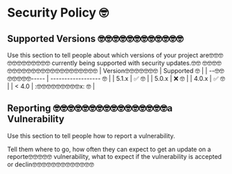 # Security Policy 🤓

## Supported Versions 🤓🤓🤓🤓🤓🤓🤓🤓🤓🤓🤓🤓

Use this section to tell people about which versions of your project are🤓🤓🤓🤓🤓🤓🤓🤓🤓🤓🤓🤓
currently being supported with security updates.🤓🤓
🤓🤓🤓🤓🤓🤓🤓🤓🤓🤓🤓🤓🤓🤓🤓🤓🤓🤓🤓🤓🤓🤓🤓
| Version🤓🤓🤓🤓🤓🤓🤓 | Supported          🤓 |
| --🤓🤓🤓🤓🤓🤓🤓----- | ------------------ 🤓 |
| 5.1.x   | :white_check_mark: 🤓 |
| 5.0.x   | :x:                🤓 |
| 4.0.x   | :white_check_mark: 🤓 |
| < 4.0   | :🤓🤓🤓🤓🤓🤓🤓🤓🤓x:                🤓 |

## Reporting 🤓🤓🤓🤓🤓🤓🤓🤓🤓🤓🤓🤓🤓🤓🤓🤓a Vulnerability

Use this section to tell people how to report a vulnerability.

Tell them where to go, how often they can expect to get an update on a
reporte🤓🤓🤓🤓🤓 vulnerability, what to expect if the vulnerability is accepted or
declin🤓🤓🤓🤓🤓🤓🤓🤓🤓🤓🤓🤓🤓
